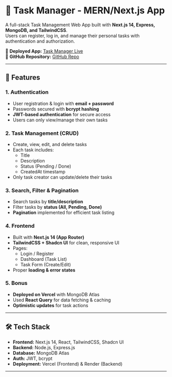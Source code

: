 # 📝 Task Manager - MERN/Next.js App

A full-stack Task Management Web App built with **Next.js 14, Express, MongoDB, and TailwindCSS**.  
Users can register, log in, and manage their personal tasks with authentication and authorization.  

🔗 **Deployed App:** [Task Manager Live](https://task-manager-delta-puce.vercel.app/)  
📂 **GitHub Repository:** [GitHub Repo](https://github.com/anuj8918/task-manager)

---

## 🚀 Features

### 1. Authentication
- User registration & login with **email + password**
- Passwords secured with **bcrypt hashing**
- **JWT-based authentication** for secure access
- Users can only view/manage their own tasks

### 2. Task Management (CRUD)
- Create, view, edit, and delete tasks
- Each task includes:
  - Title
  - Description
  - Status (Pending / Done)
  - CreatedAt timestamp
- Only task creator can update/delete their tasks

### 3. Search, Filter & Pagination
- Search tasks by **title/description**
- Filter tasks by **status (All, Pending, Done)**
- **Pagination** implemented for efficient task listing

### 4. Frontend
- Built with **Next.js 14 (App Router)**
- **TailwindCSS + Shadcn UI** for clean, responsive UI
- Pages:
  - Login / Register
  - Dashboard (Task List)
  - Task Form (Create/Edit)
- Proper **loading & error states**

### 5. Bonus
- **Deployed on Vercel** with MongoDB Atlas
- Used **React Query** for data fetching & caching
- **Optimistic updates** for task actions

---

## 🛠️ Tech Stack
- **Frontend:** Next.js 14, React, TailwindCSS, Shadcn UI
- **Backend:** Node.js, Express.js
- **Database:** MongoDB Atlas
- **Auth:** JWT, bcrypt
- **Deployment:** Vercel (Frontend) & Render (Backend)

---